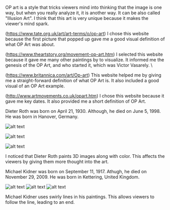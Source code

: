 OP art is a style that tricks viewers mind into thinking that the image is one way, but when you really analyze it, it is another way. It can be also called "Illusion Art". I think that this art is very unique because it makes the viewer's mind spark. 

(https://www.tate.org.uk/art/art-terms/o/op-art) I chose this website because the first picture that popped up gave me a good visual definition of what OP Art was about.

(https://www.theartstory.org/movement-op-art.htm) I selected this website because it gave me many other paintings by to visualize. It informed me the genesis of the OP Art, and who started it, which was Victor Vasarely. \

(https://www.britannica.com/art/Op-art) This website helped me by giving me a straight-forward definition of what OP Art is. It also included a good visual of an OP Art example.

(http://www.artmovements.co.uk/opart.htm) I chose this website because it gave me key dates. It also provided me a short definition of OP Art.

Dieter Roth was born on April 21, 1930. Although, he died on June 5, 1998. He was born in Hanover, Germany.

![alt text](http://3.bp.blogspot.com/_tIdOeRQdl5Q/S_jsFCFAa8I/AAAAAAAAAAM/SDWz7eKMLUQ/s1600/22623906_1208077361_fp_victor_vasarely_ambigub_1970.jpg)

![alt text](http://artcritical.com/gelber/images/Self-portrait-volcano_m.jpg)

![alt text](http://artcommunication.nl/wp-content/uploads/images/Bridget%20Riley%20Nataraja%201993.jpg)

I noticed that Dieter Roth paints 3D images along with color. This affects the viewers by giving them more thought into the art.

Michael Kidner was born on September 11, 1917. Athugh, he died on November 29, 2009. He was born in Kettering, United Kingdom.

![alt text](https://www.xamou-art.com/wp-content/uploads/2014/12/op-art-496x273.jpg)
![alt text](https://www.printed-editions.com/upload/standard/Michael_Kidner_Blue_Grey_Brown_Wave_737.jpg)
![alt text](https://d2jv9003bew7ag.cloudfront.net/uploads/Michael-Kidner-Axion-Study-1965-555x312.jpg)

Michael Kidner uses swirly lines in his paintings. This allows viewers to follow the line, leading to an end.
